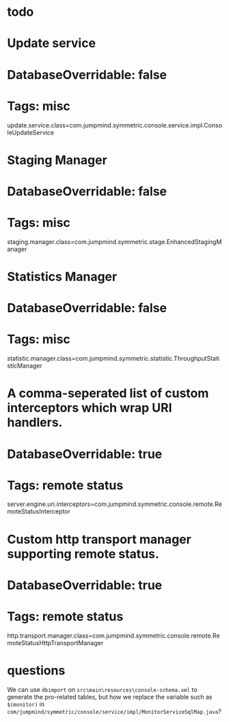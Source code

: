 # todo

# Update service
#
# DatabaseOverridable: false
# Tags: misc
update.service.class=com.jumpmind.symmetric.console.service.impl.ConsoleUpdateService

# Staging Manager
#
# DatabaseOverridable: false
# Tags: misc
staging.manager.class=com.jumpmind.symmetric.stage.EnhancedStagingManager

# Statistics Manager
#
# DatabaseOverridable: false
# Tags: misc
statistic.manager.class=com.jumpmind.symmetric.statistic.ThroughputStatisticManager

# A comma-seperated list of custom interceptors which wrap URI handlers.
#
# DatabaseOverridable: true
# Tags: remote status
server.engine.uri.interceptors=com.jumpmind.symmetric.console.remote.RemoteStatusInterceptor

# Custom http transport manager supporting remote status.
#
# DatabaseOverridable: true
# Tags: remote status
http.transport.manager.class=com.jumpmind.symmetric.console.remote.RemoteStatusHttpTransportManager

# questions

We can use `dbimport` on `src\main\resources\console-schema.xml` to generate the pro-related tables, but how we replace the variable such as  `$(monitor)` in  `com/jumpmind/symmetric/console/service/impl/MonitorServiceSqlMap.java`?